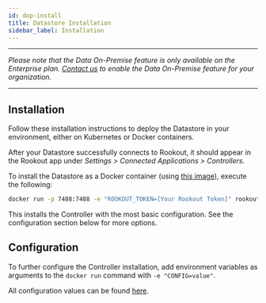 ```yaml
---
id: dop-install
title: Datastore Installation
sidebar_label: Installation
---
```


---

*Please note that the Data On-Premise feature is only available on the Enterprise plan. [Contact us](https://www.rookout.com/company/contact) to enable the Data On-Premise feature for your organization.*

---

## Installation

Follow these installation instructions to deploy the Datastore in your environment, either on Kubernetes or Docker containers.

After your Datastore successfully connects to Rookout, it should appear in the Rookout app under *Settings > Connected Applications > Controllers*.


To install the Datastore as a Docker container (using [this image](https://hub.docker.com/r/rookout/data-on-prem/)), execute the following:

```bash
docker run -p 7488:7488 -e "ROOKOUT_TOKEN=[Your Rookout Token]" rookout/data-on-prem
```

<div class="rookout-org-info"></div>

This installs the Controller with the most basic configuration. See the configuration section below for more options.

## Configuration

To further configure the Controller installation, add environment variables as arguments to the `docker run` command with `-e "CONFIG=value"`.

All configuration values can be found [here](etl-controller-config.md#environment-variables).
